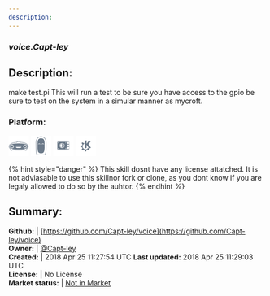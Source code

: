 ```yaml
---
description: 
---
```


### _voice.Capt-ley_  
## Description:  
make test.pi
This will run a test to be sure you have access to the gpio be sure to test on the system in a simular manner as mycroft.  
### Platform:  
 ![Mark I](../.gitbook/assets/mark-1-icon.png)  ![Mark II](../.gitbook/assets/mark-2-icon.png)  ![Picroft](../.gitbook/assets/picroft-icon.png)  ![plasmoid](../.gitbook/assets/kde.png)   
  
{% hint style="danger" %}
This skill dosnt have any license attatched. It is not adviasable to use this skillnor fork or clone, as you dont know if you are legaly allowed to do so by the auhtor.
{% endhint %}
  
## Summary:  
**Github:** | [https://github.com/Capt-ley/voice](https://github.com/Capt-ley/voice)  
**Owner:** | [@Capt-ley](https://github.com/Capt-ley)  
**Created:** | 2018 Apr 25 11:27:54 UTC  **Last updated:** 2018 Apr 25 11:29:03 UTC  
**License:** | No License  
**Market status:** | [Not in Market](https://market.mycroft.ai/skill/)  
